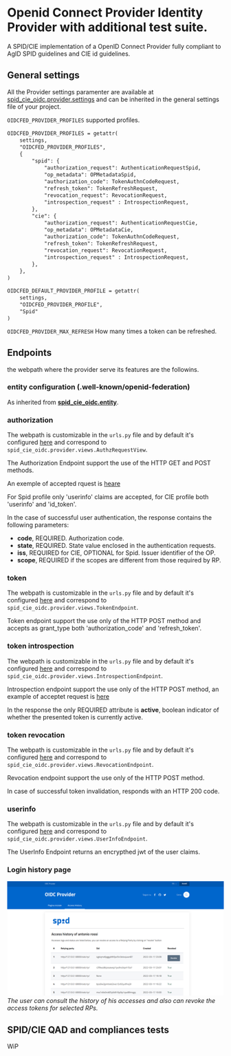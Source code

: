 # __Openid Connect Provider__ Identity Provider with additional test suite.

A SPID/CIE implementation of a OpenID Connect Provider fully compliant to
AgID SPID guidelines and CIE id guidelines.

## General settings

All the Provider settings paramenter are available at
[spid_cie_oidc.provider.settings](spie_cie_oidc/provider/settings.py) and
can be inherited in the general settings file of your project.


`OIDCFED_PROVIDER_PROFILES` supported profiles.
````
OIDCFED_PROVIDER_PROFILES = getattr(
    settings,
    "OIDCFED_PROVIDER_PROFILES",
    {
        "spid": {
            "authorization_request": AuthenticationRequestSpid,
            "op_metadata": OPMetadataSpid,
            "authorization_code": TokenAuthnCodeRequest,
            "refresh_token": TokenRefreshRequest,
            "revocation_request": RevocationRequest,
            "introspection_request" : IntrospectionRequest,
        },
        "cie": {
            "authorization_request": AuthenticationRequestCie,
            "op_metadata": OPMetadataCie,
            "authorization_code": TokenAuthnCodeRequest,
            "refresh_token": TokenRefreshRequest,
            "revocation_request": RevocationRequest,
            "introspection_request" : IntrospectionRequest,
        },
    },
)
````
````
OIDCFED_DEFAULT_PROVIDER_PROFILE = getattr(
    settings,
    "OIDCFED_PROVIDER_PROFILE",
    "Spid"
)
````

`OIDCFED_PROVIDER_MAX_REFRESH` How many times a token can be refreshed.


## Endpoints

the webpath where the provider serve its features are the followins.

### entity configuration (.well-known/openid-federation)

As inherited from [__spid_cie_oidc.entity__](docs/tecnhical_specifications/ENTITY.md).

### authorization

The webpath is customizable in the `urls.py` file and by default it's
configured [here](https://github.com/italia/spid-cie-oidc-django/blob/dev/spid_cie_oidc/provider/urls.py#L16) 
and correspond to `spid_cie_oidc.provider.views.AuthzRequestView`.

The Authorization Endpoint support the use of the HTTP GET and POST methods.

An exemple of accepted rquest is [heare](https://github.com/italia/spid-cie-oidc-django/blob/dev/spid_cie_oidc/onboarding/tests/authn_request_settings.py#L30)

For Spid profile only 'userinfo' claims are accepted, for CIE profile both 'userinfo' and 'id_token'.

In the case of successful user authentication, the response contains the following parameters:

- __code__, REQUIRED. Authorization code.
- __state__, REQUIRED. State value enclosed in the authentication requests.
- __iss__, REQUIRED for CIE, OPTIONAL for Spid. Issuer identifier of the OP.
- __scope__, REQUIRED if the scopes are different from those required by RP.

### token

The webpath is customizable in the `urls.py` file and by default it's
configured [here](https://github.com/italia/spid-cie-oidc-django/blob/dev/spid_cie_oidc/provider/urls.py#L27) 
and correspond to `spid_cie_oidc.provider.views.TokenEndpoint`.

Token endpoint support the use only of the HTTP POST method and accepts as grant_type both 'authorization_code' and 'refresh_token'.

### token introspection

The webpath is customizable in the `urls.py` file and by default it's
configured [here](https://github.com/italia/spid-cie-oidc-django/blob/dev/spid_cie_oidc/provider/urls.py#L42) 
and correspond to `spid_cie_oidc.provider.views.IntrospectionEndpoint`.

Introspection endpoint support the use only of the HTTP POST method, an example of acceptet request is [here](https://github.com/italia/spid-cie-oidc-django/blob/dev/spid_cie_oidc/onboarding/tests/introspection_request_settings.py#L3)

In the response the only REQUIRED attribute is __active__, boolean indicator of whether the presented token is currently active.

### token revocation

The webpath is customizable in the `urls.py` file and by default it's
configured [here](https://github.com/italia/spid-cie-oidc-django/blob/dev/spid_cie_oidc/provider/urls.py#L37) 
and correspond to `spid_cie_oidc.provider.views.RevocationEndpoint`.

Revocation endpoint support the use only of the HTTP POST method.

In case of successful token invalidation, responds with an HTTP 200 code.

### userinfo

The webpath is customizable in the `urls.py` file and by default it's
configured [here](https://github.com/italia/spid-cie-oidc-django/blob/dev/spid_cie_oidc/provider/urls.py#L32) 
and correspond to `spid_cie_oidc.provider.views.UserInfoEndpoint`.

The UserInfo Endpoint returns an encrypthed jwt of the user claims.

### Login history page

![OIDC Provider login history](docs/images/provider_login_history.png)
_The user can consult the history of his accesses and also can revoke the access tokens for selected RPs._

## SPID/CIE QAD and compliances tests

WiP
